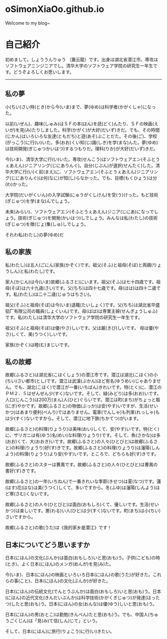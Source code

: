 # oSimonXiaOo.github.io
Welcome to my blog~
# 自己紹介 #

初めまして。しょううんりゅう （簫云龍）です。出身は湖北省潜江市。専攻はソフトウェアニンジニアでし。清华大学のソフトウェア学院の研究生一年生です。どうぞよろしくお愿いします。

----------
## 私の夢 ##
小(ちい)さい時(とき)から今(いま)まで、夢(ゆめ)は科学者(かがくしゃ)になった。

以前(いぜん)、趣味(しゅみ)はＳＦの本(ほん)を読(どく)んたり、ＳＦの映画(えいが)を見(み)たりしました。科学(かがく)が大好(だいず)きだ。でも、その時間(じかん)はいろいろな友達(ともだち)と遊(あそ)ぶことだた。その後(ご)、学校(がっこう)に行(い)いた。多(おお)くい知(じ)識(しき)を学(まな)んた。夢(ゆめ)は技術開発(ぎじゅつかいはつ)するつもりだ。理科(りか)が大好(だいず)きだ。

今(いま)、清华大学に行(い)いた。専攻(せんこう)はソフトウェアエン(そふとうぇあえん)ジニアリング(じにありんぐ)。自分(じぶん)が選択(せんたく)した。清华大学に行(い)く前(まえ)に、ソフトウェアエン(そふとうぇあえん)ジニアリング(じにありんぐ)は何(なに)が知(し)らなかった。でも、目標(もくひょう)は分(わ)かった。

大学院(だいがくいん)の入学試験(にゅうがくしけん)を受(う)けった。もど技術(ぎじゅつ)を学(まな)んでしょう。

未来(みらい)、ソフトウェアエン(そふとうぇあえん)ジニア(じにあ)になっでしょう。技術(ぎじゅつ)を開発(かいはつ)しでしょう。みんなは私(わたし)の技術(ぎじゅつ)を徴(じょ)集(しゅ)しでしょう。

それわ私(わたし)の夢(ゆめ)だ
## 私の家族 ##
私(わたし)は五人(ごにん)家族(かぞく)です。祖父(そふ)と祖母(そぼ)と両親(りょうしん)と私(わたし)です。

家人(かじん)は今(いま)故郷(ふるさと)にいます。祖父(そふ)は七十四歳です。祖母(そぼ)は六十九歳(さい)です。父(ちち)は四十七歳です。母(はは)は四十二歳です。私(わたし)は二十二歳(じゅうはちさい)。

祖父(そふ)と祖母(そぼ)は今(いま)退職(たいしょく)です。父(ちち)は湖北省华盛铝厂有限公司の職員(しょくいん)です。母(はは)は専業主婦(せんぎょうしゅふ)です。私(わたし)は清华大学のソフトウェア学院の研究生一年生です。

祖父(そふ)と祖母(そぼ)は優(やさ)しいです。父は厳(きび)しいです。
母は優(やさ)しくて、美(うつく)しいです。

家族(かぞく)は睦(む)まじいです。
## 私の故郷 ##
故郷(ふるさと)は湖北省(こほくしょう)の潜江市です。潜江は湖北(こほく)の小(ちい)さい都市(とし)です。潜江は武漢(ぶかん)ほど有名(ゆうめい)じゃありません。でも、湖北(こほく)で潜江が一番(いちばん)きれいです。特(とく)に、潜江のＰＭ２．５はぜんぜん少(すく)ないです。そして、緑(みどり)は多(おお)いです。人口(じんこう)は200万(まん)人(ひと)ぐらいです。潜江は町(まち)がちょっと賑(にぎ)やかです。故郷(ふるさと)の物価(ぶっか)は安(やす)いですが、生活(せいかつ)はあまり便利(べんり)ではありません。電車(でんしゃ)も列車(れっしゃ)もは少(すく)ないですから。そして、潜江に地下鉄(ちかてつ)がいます。

故郷(ふるさと)の料理(りょうり)は美味(おい)しくて、安(やす)いです。特(とく)に、ザリガニは有(ゆう)名(めい)な料理(りょうり)です。そして、魚(さかな)は多(おお)くて、大(おおき)いです。故郷(ふるさと)の人々(ひとびと)は故郷(ふるさと)の料理(りょうり)好(す)きです。故郷(ふるさと)の料理(りょうり)は瀋陽(しんよう)の料理(りょうり)より安(やす)いです。ところで、どちらも好(す)きです。

故郷(ふるさと)のスターは曹禺です。故郷(ふるさと)の人々(ひとびと)は曹禺の書好(す)きです。

故郷(ふるさと)の一年(いちねん)で一番きれいな季節(きせつ)は夏(なつ)です。蓮(はす)花(はな)は美(うつく)しくて、多いですから。冬(ふゆ)は瀋陽(しんよう)ほど寒(さむ)くないです。

故郷(ふるさと)の人々(ひとびと)は面白(おもしろ)くて、優しいです。生活(せいかつ)は楽しいです。悪(わる)い人(ひと)は少(すく)ないです。町(まち)は小(ちい)さいですから。

故郷(ふるさと)の歌(うた)は《我的家乡是潜江》です！

## 日本についてどう思いますか ##
日本(にほん)の文化(ぶんか)は面白(おもしろ)いと思(おも)う。子供(こども)の時(とき)、よく日本(にほん)のメンガ(めんが)を見(み)た。

今(いま)、日本(にほん)の映画といろいろ日本(にほん)の歌(うた)が好きた。これらの事(こと)、日本(にほん)の文化(ぶんか)が好きた。

日本(にほん)の伝統文化(でんとうぶんか)は面白(おもしろ)いと思(おも)う。日本(にほん)の近代文化(きんだいぶんか)は科学技術(かがくぎじゅつ)が発達(はったつ)したと思(おも)う。日本(にほん)の女(おんな)は優(ゆう)しいと思(おも)う。

日本(にほん)の男(おとこ)は勤勉(きんべん)たと思(おも)う。でも、中国人(ちゅうごくじん)は「見(み)て信(しん)じて」という。

そして、日本(にほん)に旅行(りょこう)に行(い)きたい。

